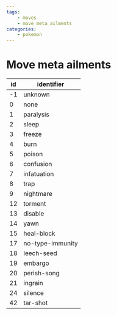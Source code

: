 ```yaml
---
tags:
    - moves
    - move_meta_ailments
categories:
    - pokemon
---
```


# Move meta ailments

| id |    identifier    |
|----|------------------|
| -1 | unknown          |
| 0  | none             |
| 1  | paralysis        |
| 2  | sleep            |
| 3  | freeze           |
| 4  | burn             |
| 5  | poison           |
| 6  | confusion        |
| 7  | infatuation      |
| 8  | trap             |
| 9  | nightmare        |
| 12 | torment          |
| 13 | disable          |
| 14 | yawn             |
| 15 | heal-block       |
| 17 | no-type-immunity |
| 18 | leech-seed       |
| 19 | embargo          |
| 20 | perish-song      |
| 21 | ingrain          |
| 24 | silence          |
| 42 | tar-shot         |
